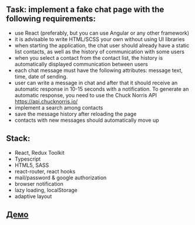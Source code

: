 ## Task: implement a fake chat page with the following requirements:
- use React (preferably, but you can use Angular or any other framework)
- it is advisable to write HTML/SCSS your own without using UI libraries
- when starting the application, the chat user should already have a static list
  contacts, as well as the history of communication with some users
- when you select a contact from the contact list, the history is automatically displayed
  communication between users
- each chat message must have the following attributes: message text, time, date of sending.
- user can write a message in chat and after that it should receive an automatic response in 10-15 seconds with a notification.
  To generate an automatic response, you need to use the Chuck Norris API https://api.chucknorris.io/
- implement a search among contacts
- save the message history after reloading the page
- contacts with new messages should automatically move up

## Stack:
- React, Redux Toolkit
- Typescript
- HTML5, SASS
- react-router, react hooks
- mail/password & google authorization
- browser notification
- lazy loading, localStorage
- adaptive layout

## [Демо](https://yegorkochetkov.github.io/demo-chat/)
